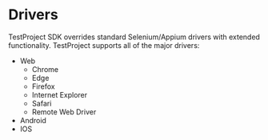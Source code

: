 # Drivers

TestProject SDK overrides standard Selenium/Appium drivers with extended functionality. TestProject supports all of the major drivers:

* Web
  * Chrome
  * Edge
  * Firefox
  * Internet Explorer
  * Safari
  * Remote Web Driver
* Android
* IOS

